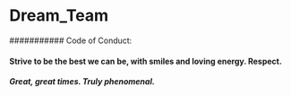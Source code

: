 # Dream_Team
########### Code of Conduct: 

#### Strive to be the best we can be, with smiles and loving energy. Respect. 

##### Great, great times. Truly phenomenal.
